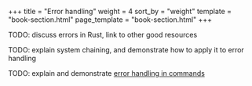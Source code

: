 +++
title = "Error handling"
weight = 4
sort_by = "weight"
template = "book-section.html"
page_template = "book-section.html"
+++

TODO: discuss errors in Rust, link to other good resources

TODO: explain system chaining, and demonstrate how to apply it to error handling

TODO: explain and demonstrate [error handling in commands](https://github.com/bevyengine/bevy/pull/2241)

